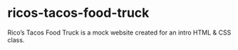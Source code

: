 # ricos-tacos-food-truck

Rico’s Tacos Food Truck is a mock website created for an intro HTML & CSS class.
